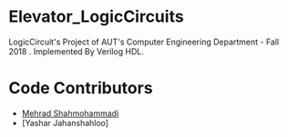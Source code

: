 # Elevator_LogicCircuits
LogicCircuit's Project of AUT's Computer Engineering Department - Fall 2018 . Implemented By Verilog HDL.

# Code Contributors
- [Mehrad Shahmohammadi](https://github.com/MehradShm)
- [Yashar Jahanshahloo]
